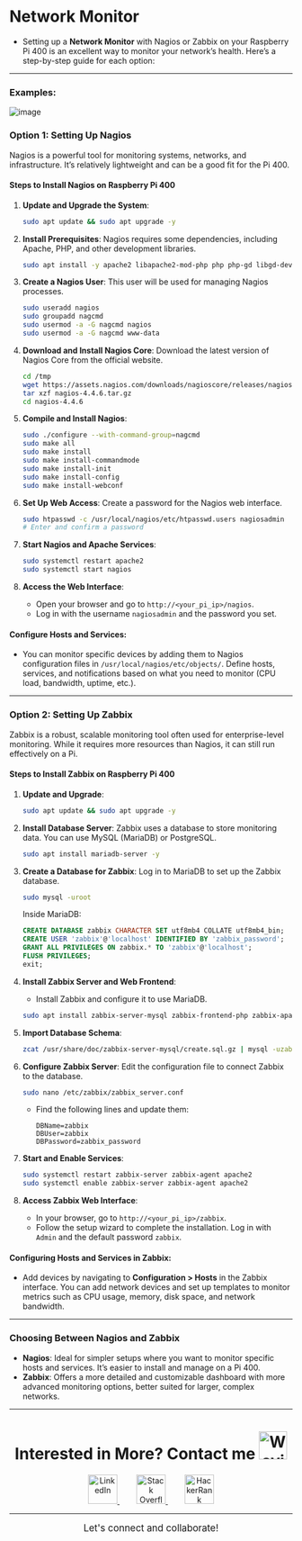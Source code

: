 # Network Monitor
- Setting up a **Network Monitor** with Nagios or Zabbix on your Raspberry Pi 400 is an excellent way to monitor your network’s health. Here’s a step-by-step guide for each option:

---

### Examples: 

![image](https://github.com/user-attachments/assets/9ceba79f-a9c8-4e78-a5d1-4cac6c6e3fa6)




### **Option 1: Setting Up Nagios**

Nagios is a powerful tool for monitoring systems, networks, and infrastructure. It’s relatively lightweight and can be a good fit for the Pi 400.

#### **Steps to Install Nagios on Raspberry Pi 400**

1. **Update and Upgrade the System**:
   ```bash
   sudo apt update && sudo apt upgrade -y
   ```

2. **Install Prerequisites**:
   Nagios requires some dependencies, including Apache, PHP, and other development libraries.
   ```bash
   sudo apt install -y apache2 libapache2-mod-php php php-gd libgd-dev gcc make autoconf wget libssl-dev unzip
   ```

3. **Create a Nagios User**:
   This user will be used for managing Nagios processes.
   ```bash
   sudo useradd nagios
   sudo groupadd nagcmd
   sudo usermod -a -G nagcmd nagios
   sudo usermod -a -G nagcmd www-data
   ```

4. **Download and Install Nagios Core**:
   Download the latest version of Nagios Core from the official website.
   ```bash
   cd /tmp
   wget https://assets.nagios.com/downloads/nagioscore/releases/nagios-4.4.6.tar.gz
   tar xzf nagios-4.4.6.tar.gz
   cd nagios-4.4.6
   ```

5. **Compile and Install Nagios**:
   ```bash
   sudo ./configure --with-command-group=nagcmd
   sudo make all
   sudo make install
   sudo make install-commandmode
   sudo make install-init
   sudo make install-config
   sudo make install-webconf
   ```

6. **Set Up Web Access**:
   Create a password for the Nagios web interface.
   ```bash
   sudo htpasswd -c /usr/local/nagios/etc/htpasswd.users nagiosadmin
   # Enter and confirm a password
   ```

7. **Start Nagios and Apache Services**:
   ```bash
   sudo systemctl restart apache2
   sudo systemctl start nagios
   ```

8. **Access the Web Interface**:
   - Open your browser and go to `http://<your_pi_ip>/nagios`.
   - Log in with the username `nagiosadmin` and the password you set.

#### **Configure Hosts and Services**:
- You can monitor specific devices by adding them to Nagios configuration files in `/usr/local/nagios/etc/objects/`. Define hosts, services, and notifications based on what you need to monitor (CPU load, bandwidth, uptime, etc.).

---

### **Option 2: Setting Up Zabbix**

Zabbix is a robust, scalable monitoring tool often used for enterprise-level monitoring. While it requires more resources than Nagios, it can still run effectively on a Pi.

#### **Steps to Install Zabbix on Raspberry Pi 400**

1. **Update and Upgrade**:
   ```bash
   sudo apt update && sudo apt upgrade -y
   ```

2. **Install Database Server**:
   Zabbix uses a database to store monitoring data. You can use MySQL (MariaDB) or PostgreSQL.
   ```bash
   sudo apt install mariadb-server -y
   ```

3. **Create a Database for Zabbix**:
   Log in to MariaDB to set up the Zabbix database.
   ```bash
   sudo mysql -uroot
   ```
   Inside MariaDB:
   ```sql
   CREATE DATABASE zabbix CHARACTER SET utf8mb4 COLLATE utf8mb4_bin;
   CREATE USER 'zabbix'@'localhost' IDENTIFIED BY 'zabbix_password';
   GRANT ALL PRIVILEGES ON zabbix.* TO 'zabbix'@'localhost';
   FLUSH PRIVILEGES;
   exit;
   ```

4. **Install Zabbix Server and Web Frontend**:
   - Install Zabbix and configure it to use MariaDB.
   ```bash
   sudo apt install zabbix-server-mysql zabbix-frontend-php zabbix-apache-conf zabbix-agent -y
   ```

5. **Import Database Schema**:
   ```bash
   zcat /usr/share/doc/zabbix-server-mysql/create.sql.gz | mysql -uzabbix -pzabbix_password zabbix
   ```

6. **Configure Zabbix Server**:
   Edit the configuration file to connect Zabbix to the database.
   ```bash
   sudo nano /etc/zabbix/zabbix_server.conf
   ```
   - Find the following lines and update them:
     ```
     DBName=zabbix
     DBUser=zabbix
     DBPassword=zabbix_password
     ```

7. **Start and Enable Services**:
   ```bash
   sudo systemctl restart zabbix-server zabbix-agent apache2
   sudo systemctl enable zabbix-server zabbix-agent apache2
   ```

8. **Access Zabbix Web Interface**:
   - In your browser, go to `http://<your_pi_ip>/zabbix`.
   - Follow the setup wizard to complete the installation. Log in with `Admin` and the default password `zabbix`.

#### **Configuring Hosts and Services in Zabbix**:
- Add devices by navigating to **Configuration > Hosts** in the Zabbix interface. You can add network devices and set up templates to monitor metrics such as CPU usage, memory, disk space, and network bandwidth.

---

### **Choosing Between Nagios and Zabbix**

- **Nagios**: Ideal for simpler setups where you want to monitor specific hosts and services. It’s easier to install and manage on a Pi 400.
- **Zabbix**: Offers a more detailed and customizable dashboard with more advanced monitoring options, better suited for larger, complex networks.

---


<h1 align="center">Interested in More? Contact me <img src="https://em-content.zobj.net/source/microsoft-teams/363/waving-hand_1f44b.png" alt="Waving Hand" width="50" height="50" /></h1>

<div align="center" style="margin-top: 20px;">
  <a href="https://www.linkedin.com/in/ailyndiaz01" target="_blank" style="margin: 0 15px;">
    <img src="https://img.icons8.com/ios-filled/50/0077B5/linkedin.png" width="52" height="52" alt="LinkedIn" />
  </a>
  <a href="https://stackoverflow.com/users/your_stackoverflow_id" target="_blank" style="margin: 0 15px;">
    <img src="https://img.icons8.com/ios-filled/50/FE7A16/stackoverflow.png" width="52" height="52" alt="Stack Overflow" />
  </a>
  <a href="https://www.hackerrank.com/ailynux" target="_blank" style="margin: 0 15px;">
    <img src="https://upload.wikimedia.org/wikipedia/commons/6/65/HackerRank_logo.png" width="52" height="52" alt="HackerRank" />
</a>
</div>

***

<p align="center" style="margin-top: 15px; font-size: 1.2em;">Let's connect and collaborate!</p>
